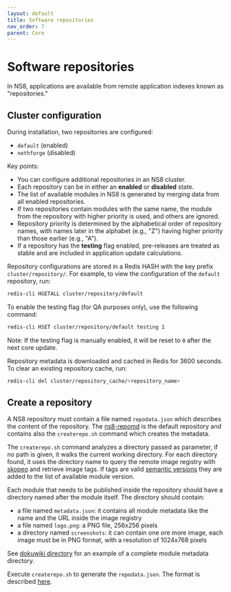 ```yaml
---
layout: default
title: Software repositories
nav_order: 7
parent: Core
---
```


# Software repositories

In NS8, applications are available from remote application indexes known as "repositories."

## Cluster configuration

During installation, two repositories are configured:

- `default` (enabled)
- `nethforge` (disabled)

Key points:

- You can configure additional repositories in an NS8 cluster.
- Each repository can be in either an **enabled** or **disabled** state.
- The list of available modules in NS8 is generated by merging data from
  all enabled repositories.
- If two repositories contain modules with the same name, the module from
  the repository with higher priority is used, and others are ignored.
- Repository priority is determined by the alphabetical order of
  repository names, with names later in the alphabet (e.g., "Z") having
  higher priority than those earlier (e.g., "A").
- If a repository has the **testing** flag enabled, pre-releases are
  treated as stable and are included in application update calculations.

Repository configurations are stored in a Redis HASH with the key prefix
`cluster/repository/`. For example, to view the configuration of the
`default` repository, run:

```bash
redis-cli HGETALL cluster/repository/default
```

To enable the testing flag (for QA purposes only), use the following command:

```bash
redis-cli HSET cluster/repository/default testing 1
```

Note: If the testing flag is manually enabled, it will be reset to `0`
after the next core update.

Repository metadata is downloaded and cached in Redis for 3600 seconds. To
clear an existing repository cache, run:

```bash
redis-cli del cluster/repository_cache/<repository_name>
```

## Create a repository

A NS8 repository must contain a file named `repodata.json` which describes
the content of the repository. The
[ns8-repomd](https://github.com/NethServer/ns8-repomd/) is the default
repository and contains also
the `createrepo.sh` command which creates the metadata.

The `createrepo.sh` command analyzes a directory passed as parameter, if no path is given, it walks the current working directory.
For each directory found, it uses the directory name to query the remote image registry with
[skopeo](https://github.com/containers/skopeo) and retrieve image tags.
If tags are valid [semantic versions](https://semver.org/) they are added to the list of available module version.

Each module that needs to be published inside the repository should have a directory named after the module itself.
The directory should contain:

- a file named `metadata.json`: it contains all module metadata like the name and the URL inside the image registry
- a file named `logo.png`: a PNG file, 256x256 pixels
- a directory named `screenshots`: it can contain one ore more image, each image must be in PNG format,
  with a resolution of 1024x768 pixels

See [dokuwiki directory](https://github.com/NethServer/ns8-repomd/tree/main/dokuwiki) for an example of a complete module
metadata directory.

Execute `createrepo.sh` to generate the `repodata.json`. The format is described [here](https://github.com/NethServer/ns8-core/blob/main/core/imageroot/var/lib/nethserver/cluster/repodata-schema.json).

